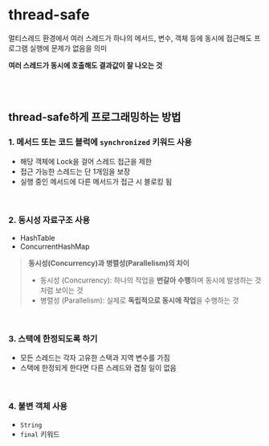 # thread-safe
멀티스레드 환경에서 여러 스레드가 하나의 메서드, 변수, 객체 등에 동시에 접근해도 프로그램 실행에 문제가 없음을 의미  

**여러 스레드가 동시에 호출해도 결과값이 잘 나오는 것**

<br><br>

## thread-safe하게 프로그래밍하는 방법
### 1. 메서드 또는 코드 블럭에 ```synchronized``` 키워드 사용
- 해당 객체에 Lock을 걸어 스레드 접근을 제한
- 접근 가능한 스레드는 단 1개임을 보장  
- 실행 중인 메서드에 다른 메서드가 접근 시 블로킹 됨  

<br>

### 2. 동시성 자료구조 사용
- HashTable
- ConcurrentHashMap

> **동시성(Concurrency)과 병렬성(Parallelism)의 차이**
> - 동시성 (Concurrency): 하나의 작업을 **번갈아 수행**하며 동시에 발생하는 것처럼 보이는 것  
> - 병렬성 (Parallelism): 실제로 **독립적으로 동시에 작업**을 수행하는 것

<br>

### 3. 스택에 한정되도록 하기
- 모든 스레드는 각자 고유한 스택과 지역 변수를 가짐
- 스택에 한정되게 한다면 다른 스레드와 겹칠 일이 없음

<br>

### 4. 불변 객체 사용
- ```String``` 
- ```final``` 키워드